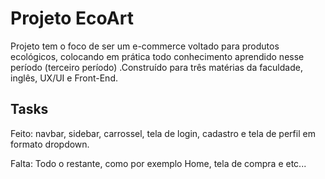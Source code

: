 # Projeto EcoArt
Projeto tem o foco de ser um e-commerce voltado para produtos ecológicos, colocando em prática todo conhecimento aprendido nesse período (terceiro período) .Construído para três matérias da faculdade, inglês, UX/UI e Front-End. 

## Tasks

Feito: navbar, sidebar, carrossel, tela de login, cadastro e tela de perfil em formato dropdown.  

Falta: Todo o restante, como por exemplo Home, tela de compra e etc...
